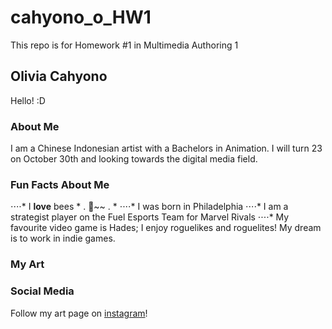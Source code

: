 # cahyono_o_HW1
This repo is for Homework #1 in Multimedia Authoring 1

## Olivia Cahyono
Hello! :D

### About Me
I am a Chinese Indonesian artist with a Bachelors in Animation. I will turn 23 on October 30th and looking towards the digital media field.

### Fun Facts About Me
⋅⋅⋅⋅* I **love** bees * . 🐝~~ . *
⋅⋅⋅⋅* I was born in Philadelphia
⋅⋅⋅⋅* I am a strategist player on the Fuel Esports Team for Marvel Rivals
⋅⋅⋅⋅* My favourite video game is Hades; I enjoy roguelikes and roguelites! My dream is to work in indie games.

### My Art

### Social Media
Follow my art page on [instagram](https://www.google.com/url?sa=t&source=web&rct=j&opi=89978449&url=https://www.instagram.com/strifepainter/%3Fhl%3Den&ved=2ahUKEwjThpCUg4aQAxUMv4kEHawEESgQFnoECB0QAQ&usg=AOvVaw1lNdX3q75uMD2qAsMdNOBT)!